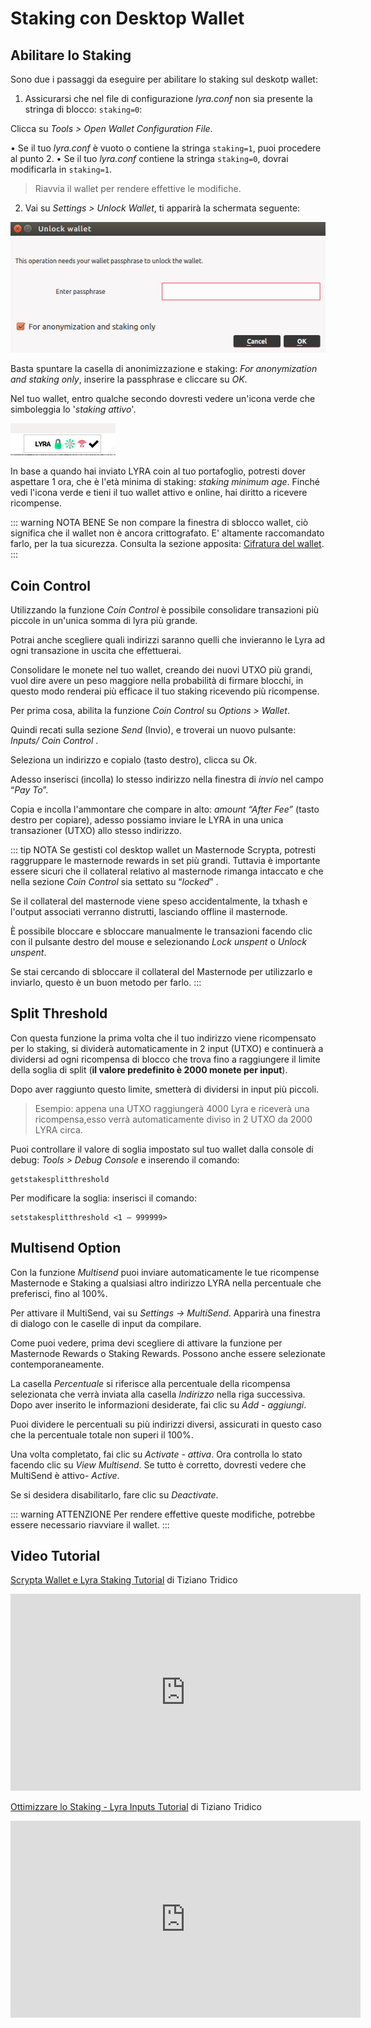 # Staking con Desktop Wallet

## Abilitare lo Staking
Sono due i passaggi da eseguire per abilitare lo staking sul deskotp wallet:

1. Assicurarsi che nel file di configurazione *lyra.conf* non sia presente la stringa di blocco: `staking=0`: 
   
Clicca su *Tools > Open Wallet Configuration File*.

• Se il tuo *lyra.conf* è vuoto o contiene la stringa `staking=1`, puoi procedere al punto 2.
• Se il tuo *lyra.conf* contiene la stringa `staking=0`, dovrai modificarla in `staking=1`. 

> Riavvia  il wallet per rendere effettive le modifiche. 

2. Vai su *Settings > Unlock Wallet*, ti apparirà la schermata seguente:

![unlock](./assets/staking/unlock.png)

Basta spuntare la casella di anonimizzazione e staking: *For anonymization and staking only*, inserire la passphrase e cliccare su *OK*. 

Nel tuo wallet, entro qualche secondo dovresti vedere un'icona verde che simboleggia lo '*staking attivo*'.

![staking_attivo](./assets/staking/staking_attivo.png)

In base a quando hai inviato LYRA coin al tuo portafoglio, potresti dover aspettare 1 ora, che è l'età minima di staking:  *staking minimum age*. Finché vedi l'icona verde e tieni il tuo wallet attivo e online, hai diritto a ricevere ricompense.

::: warning NOTA BENE
Se non compare la finestra di sblocco wallet, ciò significa che il wallet non è ancora crittografato. E' altamente raccomandato farlo, per la tua sicurezza. Consulta la sezione apposita: [Cifratura del wallet](../masternode-setup/installazione-manuale.md).
:::

## Coin Control

Utilizzando la funzione *Coin Control*  è possibile consolidare transazioni più piccole in un'unica somma di lyra più grande. 

Potrai anche scegliere quali indirizzi saranno quelli che invieranno le Lyra ad ogni transazione in uscita che effettuerai.

Consolidare le monete nel tuo wallet, creando dei nuovi UTXO più grandi, vuol dire avere un peso maggiore nella probabilità di firmare blocchi, in questo modo renderai più efficace il tuo staking ricevendo più ricompense.

Per prima cosa, abilita la funzione *Coin Control* su *Options > Wallet*.

Quindi recati sulla sezione *Send* (Invio), e troverai un nuovo pulsante:  *Inputs/ Coin Control* .

Seleziona un indirizzo e copialo (tasto destro), clicca su *Ok*.

Adesso inserisci (incolla) lo stesso indirizzo nella finestra di *invio* nel campo “*Pay To*”.

Copia e incolla l'ammontare che compare in alto:  *amount “After Fee”* (tasto destro per copiare), adesso possiamo inviare le LYRA in una unica transazioner (UTXO) allo stesso indirizzo.

::: tip NOTA
Se gestisti col desktop wallet un Masternode  Scrypta, potresti raggruppare le masternode rewards in set più grandi. Tuttavia è importante essere sicuri che il collateral relativo al masternode rimanga intaccato e che nella sezione *Coin Control*  sia settato su “*locked*” . 

Se il collateral del masternode viene speso accidentalmente, la txhash e l'output associati verranno distrutti, lasciando offline il masternode.

È possibile bloccare e sbloccare manualmente le transazioni facendo clic con il pulsante destro del mouse e selezionando *Lock unspent* o *Unlock unspent*.

Se stai cercando di sbloccare il collateral del Masternode per utilizzarlo e inviarlo, questo è un buon metodo per farlo.
:::

## Split Threshold
Con questa funzione la prima volta che il tuo indirizzo viene ricompensato per lo staking, si dividerà automaticamente in 2 input (UTXO) e continuerà a dividersi ad ogni ricompensa di blocco che trova fino a raggiungere il limite della soglia di split (**il valore predefinito è 2000 monete per input**). 

Dopo aver raggiunto questo limite, smetterà di dividersi in input più piccoli.

> Esempio: appena una UTXO raggiungerà 4000 Lyra e riceverà una ricompensa,esso verrà automaticamente diviso in 2 UTXO da 2000 LYRA circa.

Puoi controllare il valore di soglia impostato sul tuo wallet dalla console di debug: *Tools > Debug Console* e inserendo il comando:
```
getstakesplitthreshold
```
Per modificare la soglia:
inserisci il comando:
```
setstakesplitthreshold <1 – 999999>
```

## Multisend Option

Con la funzione *Multisend* puoi inviare automaticamente le tue ricompense Masternode e Staking a qualsiasi altro indirizzo LYRA nella percentuale che preferisci, fino al 100%.

Per attivare il MultiSend, vai su *Settings → MultiSend*. Apparirà una finestra di dialogo con le caselle di input da compilare.

Come puoi vedere, prima devi scegliere di attivare la funzione per Masternode Rewards o Staking Rewards. Possono anche essere selezionate contemporaneamente. 

La casella *Percentuale* si riferisce alla percentuale della ricompensa selezionata che verrà inviata alla casella *Indirizzo* nella riga successiva. Dopo aver inserito le informazioni desiderate, fai clic su *Add - aggiungi*.

Puoi dividere le percentuali su più indirizzi diversi, assicurati in questo caso che la percentuale totale non superi il 100%.

Una volta completato, fai clic su *Activate - attiva*. Ora controlla lo stato facendo clic su *View Multisend*. Se tutto è corretto, dovresti vedere che MultiSend è attivo-  *Active*.

Se si desidera disabilitarlo, fare clic su *Deactivate*.
 
::: warning ATTENZIONE
Per rendere effettive queste modifiche, potrebbe essere necessario riavviare il wallet.
:::

## Video Tutorial

[Scrypta Wallet e Lyra Staking Tutorial](https://www.youtube.com/watch?v=bOlJ2xm_IcQ) di Tiziano Tridico


<iframe width="560" height="315" src="https://www.youtube.com/embed/bOlJ2xm_IcQ" frameborder="0" allow="accelerometer; autoplay; encrypted-media; gyroscope; picture-in-picture" allowfullscreen></iframe>

[Ottimizzare lo Staking - Lyra Inputs Tutorial](https://www.youtube.com/watch?v=0e5mewkVqys&t=5s) di Tiziano Tridico

<iframe width="560" height="315" src="https://www.youtube.com/embed/0e5mewkVqys" frameborder="0" allow="accelerometer; autoplay; encrypted-media; gyroscope; picture-in-picture" allowfullscreen></iframe>

